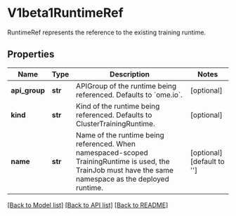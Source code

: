 # V1beta1RuntimeRef

RuntimeRef represents the reference to the existing training runtime.

## Properties

| Name          | Type    | Description                                                                                                                                              | Notes                      |
|---------------|---------|----------------------------------------------------------------------------------------------------------------------------------------------------------|----------------------------|
| **api_group** | **str** | APIGroup of the runtime being referenced. Defaults to &#x60;ome.io&#x60;.                                                                                | [optional]                 |
| **kind**      | **str** | Kind of the runtime being referenced. Defaults to ClusterTrainingRuntime.                                                                                | [optional]                 |
| **name**      | **str** | Name of the runtime being referenced. When namespaced-scoped TrainingRuntime is used, the TrainJob must have the same namespace as the deployed runtime. | [optional] [default to ''] |

[[Back to Model list]](../README.md#documentation-for-models) [[Back to API list]](../README.md#documentation-for-api-endpoints) [[Back to README]](../README.md)
